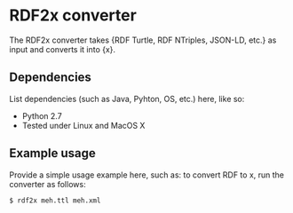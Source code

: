# RDF2x converter
The RDF2x converter takes {RDF Turtle, RDF NTriples, JSON-LD, etc.} as input and converts it into {x}.

## Dependencies
List dependencies (such as Java, Pyhton, OS, etc.) here, like so:

* Python 2.7
* Tested under Linux and MacOS X

## Example usage
Provide a simple usage example here, such as: to convert RDF to x, run the converter as follows:

	$ rdf2x meh.ttl meh.xml